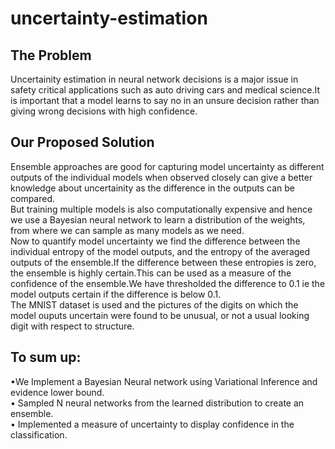 # uncertainty-estimation
## The Problem
Uncertainity estimation in neural network decisions is a major issue in safety critical applications such as auto driving cars and medical science.It is important that a model learns to say no in an unsure decision rather than giving wrong decisions with high confidence.
## Our Proposed Solution
Ensemble approaches are good for capturing model uncertainty as different outputs of the individual models when observed closely can give a better knowledge about uncertainity as the difference in the outputs can be compared.<br/>
But training multiple models is also computationally expensive and hence we use a Bayesian neural network to learn a distribution of the weights, from where we can sample as many models as we need.<br/>
Now to quantify model uncertainty we find the difference between the individual entropy of the model outputs, and the entropy of the averaged outputs of the ensemble.If the difference between these entropies is zero, the ensemble is highly certain.This can be used as a measure of the confidence of the ensemble.We have thresholded the difference to 0.1 ie the model outputs certain if the difference is below 0.1. <br/>
The MNIST dataset is used and the pictures of the digits on which the model ouputs uncertain were found to be unusual, or not a usual looking digit with respect to structure.

## To sum up:

•We Implement a Bayesian Neural network using Variational Inference and evidence lower bound.<br/>
• Sampled N neural networks from the learned distribution to create an ensemble.<br/>
• Implemented a measure of uncertainty to display confidence in the classification.
